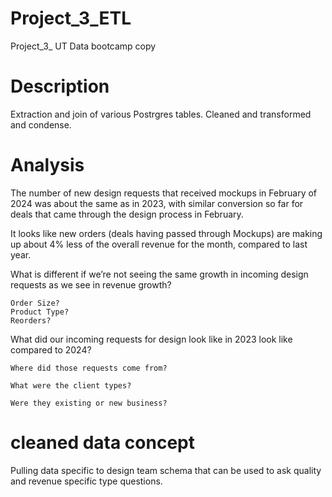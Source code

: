 # Project_3_ETL
Project_3_ UT Data bootcamp copy

# Description
Extraction and join of various Postrgres tables.
Cleaned and transformed and condense.

# Analysis
The number of new design requests that received mockups in February of 2024 was about the same as in 2023, with similar conversion so far for deals that came through the design process in February. 

It looks like new orders (deals having passed through Mockups) are making up about 4% less of the overall revenue for the month, compared to last year.

What is different if we’re not seeing the same growth in incoming design requests as we see in revenue growth? 

    Order Size?
    Product Type?
    Reorders?

What did our incoming requests for design look like in 2023 look like compared to 2024?

    Where did those requests come from?

    What were the client types?

    Were they existing or new business?

# cleaned data concept 
Pulling data specific to design team schema that can be used to ask quality and revenue specific type questions.